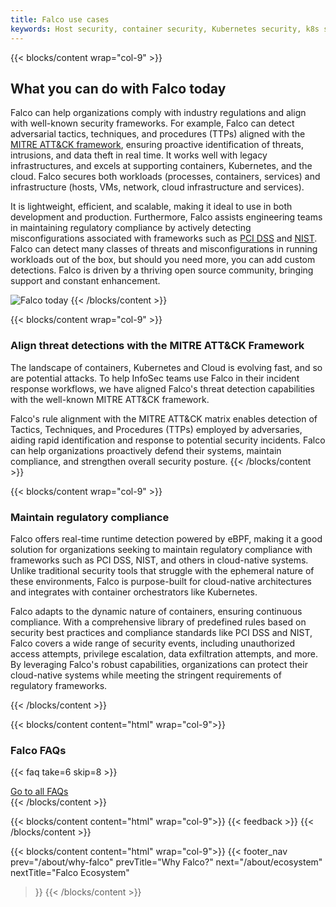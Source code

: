 ```yaml
---
title: Falco use cases
keywords: Host security, container security, Kubernetes security, k8s security, cloud security, runtime security, detection, intrusion detection, Detect, Respond
---
```


{{< blocks/content wrap="col-9" >}}
<h2>What you can do with Falco today</h2>

Falco can help organizations comply with industry regulations and align with well-known security frameworks. For example, Falco can detect adversarial tactics, techniques, and procedures (TTPs) aligned with the [MITRE ATT&CK framework](https://falco.org/blog/tidal-registry-release/), ensuring proactive identification of threats, intrusions, and data theft in real time. It works well with legacy infrastructures, and excels at supporting containers, Kubernetes, and the cloud. Falco secures both workloads (processes, containers, services) and infrastructure (hosts, VMs, network, cloud infrastructure and services). 

It is lightweight, efficient, and scalable, making it ideal to use in both development and production. Furthermore, Falco assists engineering teams in maintaining regulatory compliance by actively detecting misconfigurations associated with frameworks such as [PCI DSS](https://falco.org/blog/falco-pci-controls/) and [NIST](https://falco.org/blog/falco-nist-controls/). Falco can detect many classes of threats and misconfigurations in running workloads out of the box, but should you need more, you can add custom detections. Falco is driven by a thriving open source community, bringing support and constant enhancement.

![Falco today](/img/about/falco_today.svg#img-fit)
{{< /blocks/content >}}

{{< blocks/content wrap="col-9" >}}
<h3 id="threat-detection">Align threat detections with the MITRE ATT&CK Framework</h3>

The landscape of containers, Kubernetes and Cloud is evolving fast, and so are potential attacks. To help InfoSec teams use Falco in their incident response workflows, we have aligned Falco's threat detection capabilities with the well-known MITRE ATT&CK framework. 

Falco's rule alignment with the MITRE ATT&CK matrix enables detection of Tactics, Techniques, and Procedures (TTPs) employed by adversaries, aiding rapid identification and response to potential security incidents. Falco can help organizations proactively defend their systems, maintain compliance, and strengthen overall security posture.
{{< /blocks/content >}}

{{< blocks/content wrap="col-9" >}}
<h3 id="compliance">Maintain regulatory compliance</h3>

Falco offers real-time runtime detection powered by eBPF, making it a good solution for organizations seeking to maintain regulatory compliance with frameworks such as PCI DSS, NIST, and others in cloud-native systems. Unlike traditional security tools that struggle with the ephemeral nature of these environments, Falco is purpose-built for cloud-native architectures and integrates with container orchestrators like Kubernetes. 

Falco adapts to the dynamic nature of containers, ensuring continuous compliance. With a comprehensive library of predefined rules based on security best practices and compliance standards like PCI DSS and NIST, Falco covers a wide range of security events, including unauthorized access attempts, privilege escalation, data exfiltration attempts, and more. By leveraging Falco's robust capabilities, organizations can protect their cloud-native systems while meeting the stringent requirements of regulatory frameworks.

{{< /blocks/content >}}

{{< blocks/content content="html" wrap="col-9">}}
  <h3 class="mb-3">Falco FAQs</h3>

  {{< faq take=6 skip=8 >}}

  <div class="text-center mt-5">
    <a href="/about/faq/" class="text-center btn btn-primary btn-lg">Go to all FAQs</a>
  </div>
{{< /blocks/content >}}

{{< blocks/content content="html" wrap="col-9">}}
{{< feedback >}}
{{< /blocks/content >}}

{{< blocks/content content="html" wrap="col-9">}}
{{< footer_nav 
  prev="/about/why-falco"
  prevTitle="Why Falco?"
  next="/about/ecosystem" 
  nextTitle="Falco Ecosystem" 
>}}
{{< /blocks/content >}}
